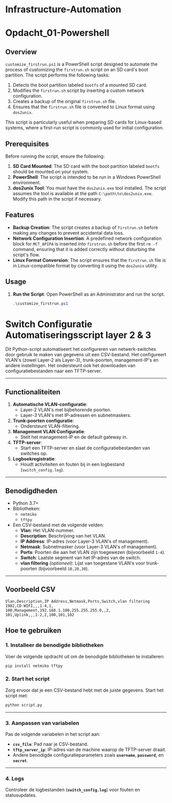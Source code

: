 # Infrastructure-Automation

# Opdacht_01-Powershell

## Overview

`customize_firstrun.ps1` is a PowerShell script designed to automate the process of customizing the `firstrun.sh` script on an SD card's boot partition. The script performs the following tasks:

1. Detects the boot partition labeled `bootfs` of a mounted SD card.
2. Modifies the `firstrun.sh` script by inserting a custom network configuration.
3. Creates a backup of the original `firstrun.sh` file.
4. Ensures that the `firstrun.sh` file is converted to Linux format using `dos2unix`.

This script is particularly useful when preparing SD cards for Linux-based systems, where a first-run script is commonly used for initial configuration.

## Prerequisites

Before running the script, ensure the following:

1. **SD Card Mounted**: The SD card with the boot partition labeled `bootfs` should be mounted on your system.
2. **PowerShell**: The script is intended to be run in a Windows PowerShell environment.
3. **dos2unix Tool**: You must have the `dos2unix.exe` tool installed. The script assumes the tool is available at the path `C:\path\to\dos2unix.exe`. Modify this path in the script if necessary.

## Features

- **Backup Creation**: The script creates a backup of `firstrun.sh` before making any changes to prevent accidental data loss.
- **Network Configuration Insertion**: A predefined network configuration block for `MCT_APIPA` is inserted into `firstrun.sh` before the first `rm -f` command, ensuring that it is added correctly without disturbing the script's flow.
- **Linux Format Conversion**: The script ensures that the `firstrun.sh` file is in Linux-compatible format by converting it using the `dos2unix` utility.

## Usage

1. **Run the Script**: Open PowerShell as an Administrator and run the script.
   ```powershell
   .\customize_firstrun.ps1
   ```

# **Switch Configuratie Automatiseringsscript layer 2 & 3**

Dit Python-script automatiseert het configureren van netwerk-switches door gebruik te maken van gegevens uit een CSV-bestand. Het configureert VLAN's (zowel Layer-2 als Layer-3), trunk-poorten, management-IP's en andere instellingen. Het ondersteunt ook het downloaden van configuratiebestanden naar een TFTP-server.

---

## **Functionaliteiten**

1. **Automatische VLAN-configuratie**:
   - Layer-2 VLAN's met bijbehorende poorten.
   - Layer-3 VLAN's met IP-adressen en subnetmaskers.
2. **Trunk-poorten configuratie**:
   - Ondersteunt VLAN-filtering.
3. **Management VLAN Configuratie**:
   - Stelt het management-IP en de default gateway in.
4. **TFTP-server**:
   - Start een TFTP-server en slaat de configuratiebestanden van switches op.
5. **Logboekregistratie**:
   - Houdt activiteiten en fouten bij in een logbestand (`switch_config.log`).

---

## **Benodigdheden**

- Python 3.7+
- Bibliotheken:
  - `netmiko`
  - `tftpy`
- Een CSV-bestand met de volgende velden:
  - **Vlan**: Het VLAN-nummer.
  - **Description**: Beschrijving van het VLAN.
  - **IP Address**: IP-adres (voor Layer-3 VLAN's of management).
  - **Netmask**: Subnetmasker (voor Layer-3 VLAN's of management).
  - **Ports**: Poorten die aan het VLAN zijn toegewezen (bijvoorbeeld `1-4`).
  - **Switch**: Laatste segment van het IP-adres van de switch.
  - **vlan filtering** *(optioneel)*: Lijst van toegestane VLAN's voor trunk-poorten (bijvoorbeeld `10,20,30`).

---

## **Voorbeeld CSV**

```csv
Vlan,Description,IP Address,Netmask,Ports,Switch,vlan filtering
1982,CD-WIFI,,,1-4,1,
100,Management,192.168.1.100,255.255.255.0,,2,
101,Uplink,,,1-2,2,100,101,102
```

## **Hoe te gebruiken**

### **1. Installeer de benodigde bibliotheken**

Voer de volgende opdracht uit om de benodigde bibliotheken te installeren:

```bash
pip install netmiko tftpy
```
### **2. Start het script**
Zorg ervoor dat je een CSV-bestand hebt met de juiste gegevens. Start het script met:

```bash
python script.py
```
---

### **3. Aanpassen van variabelen**

Pas de volgende variabelen in het script aan:

- **`csv_file`**: Pad naar je CSV-bestand.
- **`tftp_server_ip`**: IP-adres van de machine waarop de TFTP-server draait.
- Andere benodigde configuratieparameters zoals **`username`**, **`password`**, en **`secret`**.

---
### **4. Logs**

Controleer de logbestanden (**`switch_config.log`**) voor fouten en statusupdates.